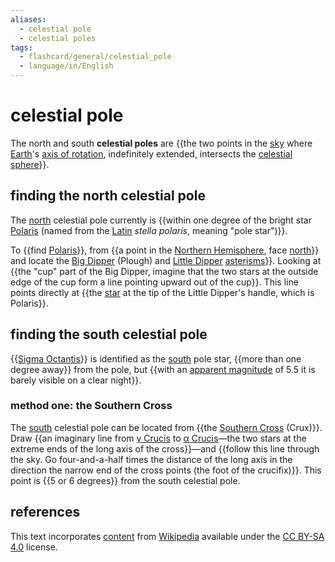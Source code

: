 ```yaml
---
aliases:
  - celestial pole
  - celestial poles
tags:
  - flashcard/general/celestial_pole
  - language/in/English
---
```


# celestial pole

The north and south __celestial poles__ are {{the two points in the [sky](sky.md) where [Earth](Earth.md)'s [axis of rotation](rotation%20around%20a%20fixed%20axis.md), indefinitely extended, intersects the [celestial sphere](celestial%20sphere.md)}}. <!--SR:!2024-08-27,44,290-->

## finding the north celestial pole

The [north](north.md) celestial pole currently is {{within one degree of the bright star [Polaris](Polaris.md) (named from the [Latin](Latin.md) _stella polaris_, meaning "pole star")}}. <!--SR:!2024-09-18,62,312-->

To {{find [Polaris](Polaris.md)}}, from {{a point in the [Northern Hemisphere](Northern%20Hemisphere.md), face [north](north.md)}} and locate the [Big Dipper](Big%20Dipper.md) (Plough) and [Little Dipper](Ursa%20Minor.md) [asterisms](asterism%20(astronomy).md)}}. Looking at {{the "cup" part of the Big Dipper, imagine that the two stars at the outside edge of the cup form a line pointing upward out of the cup}}. This line points directly at {{the [star](star.md) at the tip of the Little Dipper's handle, which is Polaris}}. <!--SR:!2024-09-25,69,312!2024-09-20,64,312!2024-11-06,82,272!2024-08-16,33,272-->

## finding the south celestial pole

{{[Sigma Octantis](Sigma%20Octantis.md)}} is identified as the [south](south.md) pole star, {{more than one degree away}} from the pole, but {{with an [apparent magnitude](apparent%20magnitude.md) of 5.5 it is barely visible on a clear night}}. <!--SR:!2024-08-31,44,292!2024-09-13,59,312!2024-10-13,66,272-->

### method one: the Southern Cross

The [south](south.md) celestial pole can be located from {{the [Southern Cross](Crux.md) (Crux)}}. Draw {{an imaginary line from [γ Crucis](Gacrux.md) to [α Crucis](Acrux.md)—the two stars at the extreme ends of the long axis of the cross}}—and {{follow this line through the sky. Go four-and-a-half times the distance of the long axis in the direction the narrow end of the cross points (the foot of the crucifix)}}. This point is {{5 or 6 degrees}} from the south celestial pole. <!--SR:!2024-09-13,57,312!2024-11-05,83,272!2024-09-02,46,292!2024-09-23,67,312-->

## references

This text incorporates [content](https://en.wikipedia.org/wiki/celestial_pole) from [Wikipedia](Wikipedia.md) available under the [CC BY-SA 4.0](https://creativecommons.org/licenses/by-sa/4.0/) license.
